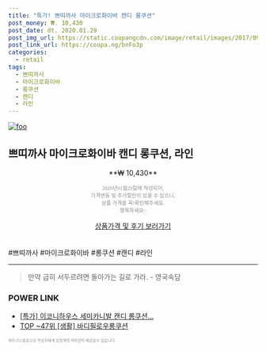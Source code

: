 ```yaml
--- 
title: "특가! 쁘띠까사 마이크로화이바 캔디 롱쿠션" 
post_money: ₩. 10,430 
post_date: dt. 2020.01.29 
post_img_url: https://static.coupangcdn.com/image/retail/images/2017/09/13/16/6/72ddbec2-3967-40c8-8032-c3cb394b383f.jpg 
post_link_url: https://coupa.ng/bnFo3p 
categories: 
  - retail 
tags: 
  - 쁘띠까사 
  - 마이크로화이바 
  - 롱쿠션 
  - 캔디 
  - 라인 
--- 
```

[![foo](https://static.coupangcdn.com/image/retail/images/2017/09/13/16/6/72ddbec2-3967-40c8-8032-c3cb394b383f.jpg)](https://coupa.ng/bnFo3p) 

## 쁘띠까사 마이크로화이바 캔디 롱쿠션, 라인 
<p style="text-align: center;">**₩ 10,430**</p> 
<p style="text-align: center;"><span style="color: #898c8f; font-family: Georgia,Times,serif; font-size: 0.75em;">2020년01월29일에 작성되어, <br>가격변동 및 추가할인이 있을 수 있으니,<br> 상품 가격을 꼭!확인해주세요.<br>행복하세요~</span> 
</p>	 
<div markdown="0" style="text-align: center;"><a href="https://coupa.ng/bnFo3p" class="btn btn--success">상품가격 및 후기 보러가기</a></div> 
<br><br> 
  #쁘띠까사 #마이크로화이바 #롱쿠션 #캔디 #라인 
<hr> 

> 만약 급히 서두르려면 돌아가는 길로 가라. - 영국속담 


### POWER LINK

* <a href="https://blog.naver.com/an0733/221790242155" target="_blank">[특가] 이코니하우스 세미카니발 캔디 롱쿠션...</a>
* <a href="https://blog.naver.com/fasyy4321/221780049600" target="_blank"> TOP ~47위 [생활] 바디필로우롱쿠션</a>

<span style="color: #898c8f; font-family: Georgia,Times,serif; font-size: 0.55em;">파트너스활동으로 작성자에게 일정액의 커미션이 제공될수 있습니다.</span> 
